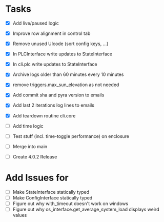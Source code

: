 # Tasks

-   [x] Add live/paused logic
-   [x] Improve row alignment in control tab
-   [x] Remove unused UIcode (sort config keys, ...)
-   [x] In PLCInterface write updates to StateInterface
-   [x] In cli.plc write updates to StateInterface
-   [x] Archive logs older than 60 minutes every 10 minutes
-   [x] remove triggers.max_sun_elevation as not needed
-   [x] Add commit sha and pyra version to emails
-   [x] Add last 2 iterations log lines to emails
-   [x] Add teardown routine cli.core
-   [ ] Add time logic

-   [ ] Test stuff (incl. time-toggle performance) on enclosure
-   [ ] Merge into main
-   [ ] Create 4.0.2 Release

# Add Issues for

-   [ ] Make StateInterface statically typed
-   [ ] Make ConfigInterface statically typed
-   [ ] Figure out why with_timeout doesn't work on windows
-   [ ] Figure out why os_interface.get_average_system_load displays weird values
